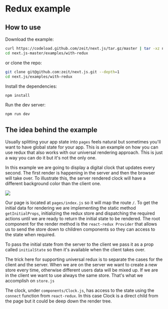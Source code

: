 
# Redux example

## How to use

Download the example:

```bash
curl https://codeload.github.com/zeit/next.js/tar.gz/master | tar -xz next.js-master/examples/with-redux
cd next.js-master/examples/with-redux
```

or clone the repo:

```bash
git clone git@github.com:zeit/next.js.git --depth=1
cd next.js/examples/with-redux
```

Install the dependencies:

```bash
npm install
```

Run the dev server:

```bash
npm run dev
```

## The idea behind the example

Usually splitting your app state into `pages` feels natural but sometimes you'll want to have global state for your app. This is an example on how you can use redux that also works with our universal rendering approach. This is just a way you can do it but it's not the only one.

In this example we are going to display a digital clock that updates every second. The first render is happening in the server and then the browser will take over. To illustrate this, the server rendered clock will have a different background color than the client one.

![](http://i.imgur.com/JCxtWSj.gif)

Our page is located at `pages/index.js` so it will map the route `/`. To get the initial data for rendering we are implementing the static method `getInitialProps`, initializing the redux store and dispatching the required actions until we are ready to return the initial state to be rendered. The root component for the render method is the `react-redux Provider` that allows us to send the store down to children components so they can access to the state when required.

To pass the initial state from the server to the client we pass it as a prop called `initialState` so then it's available when the client takes over.

The trick here for supporting universal redux is to separate the cases for the client and the server. When we are on the server we want to create a new store every time, otherwise different users data will be mixed up. If we are in the client we want to use always the same store. That's what we accomplish on `store.js`

The clock, under `components/Clock.js`, has access to the state using the `connect` function from `react-redux`. In this case Clock is a direct child from the page but it could be deep down the render tree.
